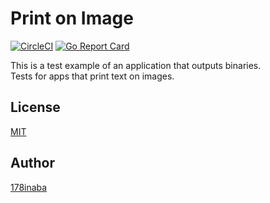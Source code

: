 # Print on Image

[![CircleCI](https://circleci.com/gh/178inaba/print-on-image.svg?style=svg)](https://circleci.com/gh/178inaba/print-on-image)
[![Go Report Card](https://goreportcard.com/badge/github.com/178inaba/print-on-image)](https://goreportcard.com/report/github.com/178inaba/print-on-image)

This is a test example of an application that outputs binaries.  
Tests for apps that print text on images.

## License

[MIT](LICENSE)

## Author

[178inaba](https://github.com/178inaba)
